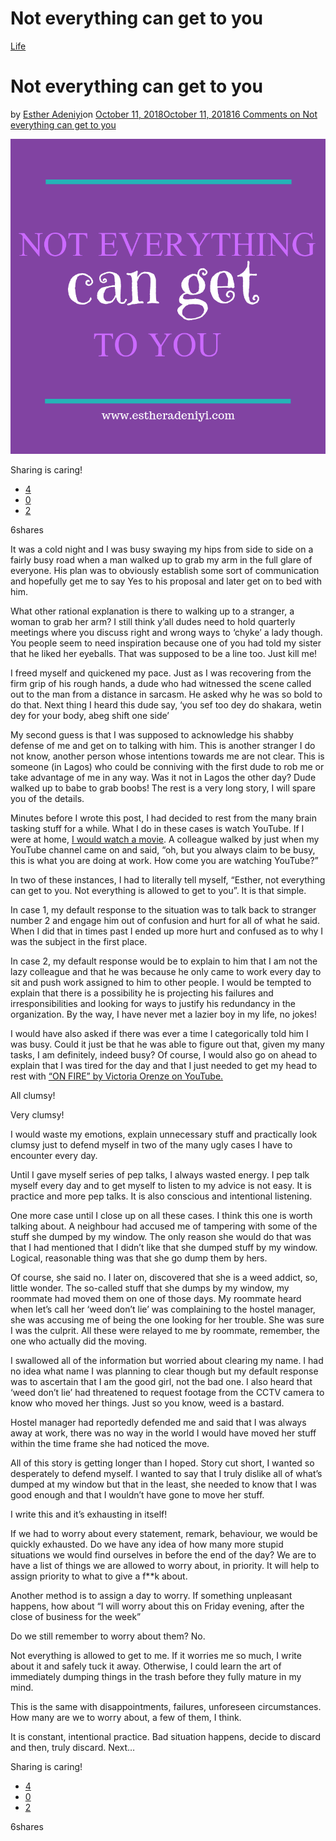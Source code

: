 # Not everything can get to you

[Life](https://estheradeniyi.com/category/life/)
# Not everything can get to you

by [Esther Adeniyi](https://estheradeniyi.com/author/esther-adeniyi/)on [October 11, 2018October 11, 2018](https://estheradeniyi.com/not-everything-can-get-to-you/)[16 Comments on Not everything can get to you](https://estheradeniyi.com/not-everything-can-get-to-you/#comments)

![not everything can get to you](images\NOT-EVERYTHING-CAN-GET-TO-YOU.png)

Sharing is caring!

- [4](https://www.facebook.com/sharer/sharer.php?u=https%3A%2F%2Festheradeniyi.com%2Fnot-everything-can-get-to-you%2F&amp;t=Not%20everything%20can%20get%20to%20you)
- [0](https://twitter.com/intent/tweet?text=Not%20everything%20can%20get%20to%20you&amp;url=https%3A%2F%2Festheradeniyi.com%2Fnot-everything-can-get-to-you%2F)
- [2](#)

6shares

It was a cold night and I was busy swaying my hips from side to side on a fairly busy road when a man walked up to grab my arm in the full glare of everyone. His plan was to obviously establish some sort of communication and hopefully get me to say Yes to his proposal and later get on to bed with him.

What other rational explanation is there to walking up to a stranger, a woman to grab her arm? I still think y&#x2019;all dudes need to hold quarterly meetings where you discuss right and wrong ways to &#x2018;chyke&#x2019; a lady though. You people seem to need inspiration because one of you had told my sister that he liked her eyeballs. That was supposed to be a line too. Just kill me!

I freed myself and quickened my pace. Just as I was recovering from the firm grip of his rough hands, a dude who had witnessed the scene called out to the man from a distance in sarcasm. He asked why he was so bold to do that. Next thing I heard this dude say, &#x2018;you sef too dey do shakara, wetin dey for your body, abeg shift one side&#x2019;

My second guess is that I was supposed to acknowledge his shabby defense of me and get on to talking with him. This is another stranger I do not know, another person whose intentions towards me are not clear. This is someone (in Lagos) who could be conniving with the first dude to rob me or take advantage of me in any way. Was it not in Lagos the other day? Dude walked up to babe to grab boobs! The rest is a very long story, I will spare you of the details.

Minutes before I wrote this post, I had decided to rest from the many brain tasking stuff for a while. What I do in these cases is watch YouTube. If I were at home, [I would watch a movie](https://estheradeniyi.com/category/movies/). A colleague walked by just when my YouTube channel came on and said, &#x201C;oh, but you always claim to be busy, this is what you are doing at work. How come you are watching YouTube?&#x201D;

In two of these instances, I had to literally tell myself, &#x201C;Esther, not everything can get to you. Not everything is allowed to get to you&#x201D;. It is that simple.

In case 1, my default response to the situation was to talk back to stranger number 2 and engage him out of confusion and hurt for all of what he said. When I did that in times past I ended up more hurt and confused as to why I was the subject in the first place.

In case 2, my default response would be to explain to him that I am not the lazy colleague and that he was because he only came to work every day to sit and push work assigned to him to other people. I would be tempted to explain that there is a possibility he is projecting his failures and irresponsibilities and looking for ways to justify his redundancy in the organization. By the way, I have never met a lazier boy in my life, no jokes!

I would have also asked if there was ever a time I categorically told him I was busy. Could it just be that he was able to figure out that, given my many tasks, I am definitely, indeed busy? Of course, I would also go on ahead to explain that I was tired for the day and that I just needed to get my head to rest with [&#x201C;ON FIRE&#x201D; by Victoria Orenze on YouTube.](https://www.youtube.com/watch?v=YYms-CKS1WA)

All clumsy!

Very clumsy!

I would waste my emotions, explain unnecessary stuff and practically look clumsy just to defend myself in two of the many ugly cases I have to encounter every day.

Until I gave myself series of pep talks, I always wasted energy. I pep talk myself every day and to get myself to listen to my advice is not easy. It is practice and more pep talks. It is also conscious and intentional listening.

One more case until I close up on all these cases. I think this one is worth talking about. A neighbour had accused me of tampering with some of the stuff she dumped by my window. The only reason she would do that was that I had mentioned that I didn&#x2019;t like that she dumped stuff by my window. Logical, reasonable thing was that she go dump them by hers.

Of course, she said no. I later on, discovered that she is a weed addict, so, little wonder. The so-called stuff that she dumps by my window, my roommate had moved them on one of those days. My roommate heard when let&#x2019;s call her &#x2018;weed don&#x2019;t lie&#x2019; was complaining to the hostel manager, she was accusing me of being the one looking for her trouble. She was sure I was the culprit. All these were relayed to me by roommate, remember, the one who actually did the moving.

I swallowed all of the information but worried about clearing my name. I had no idea what name I was planning to clear though but my default response was to ascertain that I am the good girl, not the bad one. I also heard that &#x2018;weed don&#x2019;t lie&#x2019; had threatened to request footage from the CCTV camera to know who moved her things. Just so you know, weed is a bastard.

Hostel manager had reportedly defended me and said that I was always away at work, there was no way in the world I would have moved her stuff within the time frame she had noticed the move.

All of this&#xA0;story is getting longer than I hoped. Story cut short, I wanted so desperately to defend myself. I wanted to say that I truly dislike all of what&#x2019;s dumped at my window but that in the least, she needed to know that I was good enough and that I wouldn&#x2019;t have gone to move her stuff.

I write this and it&#x2019;s exhausting in itself!

If we had to worry about every statement, remark, behaviour, we would be quickly exhausted. Do we have any idea of how many more stupid situations we would find ourselves in before the end of the day? We are to have a list of things we are allowed to worry about, in priority. It will help to assign priority to what to give a f**k about.

Another method is to assign a day to worry. If something unpleasant happens, how about &#x201C;I will worry about this on Friday evening, after the close of business for the week&#x201D;

Do we still remember to worry about them? No.

Not everything is allowed to get to me. If it worries me so much, I write about it and safely tuck it away. Otherwise, I could learn the art of immediately dumping things in the trash before they fully mature in my mind.

This is the same with disappointments, failures, unforeseen circumstances. How many are we to worry about, a few of them, I think.

It is constant, intentional practice. Bad situation happens, decide to discard and then, truly discard. Next&#x2026;

Sharing is caring!

- [4](https://www.facebook.com/sharer/sharer.php?u=https%3A%2F%2Festheradeniyi.com%2Fnot-everything-can-get-to-you%2F&amp;t=Not%20everything%20can%20get%20to%20you)
- [0](https://twitter.com/intent/tweet?text=Not%20everything%20can%20get%20to%20you&amp;url=https%3A%2F%2Festheradeniyi.com%2Fnot-everything-can-get-to-you%2F)
- [2](#)

6shares